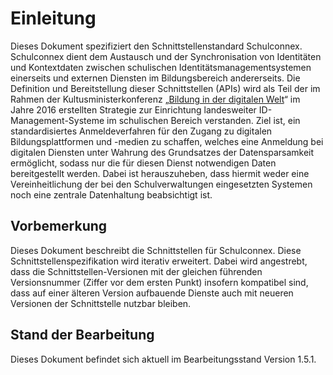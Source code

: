 # Einleitung

Dieses Dokument spezifiziert den Schnittstellenstandard Schulconnex. Schulconnex dient dem
Austausch und der Synchronisation von Identitäten und Kontextdaten zwischen schulischen
Identitätsmanagementsystemen einerseits und externen Diensten im Bildungsbereich andererseits.
Die Definition und Bereitstellung dieser Schnittstellen (APIs) wird als Teil der im Rahmen der
Kultusministerkonferenz „[Bildung in der digitalen Welt][1]“ im Jahre 2016 erstellten
Strategie zur Einrichtung landesweiter ID-Management-Systeme im schulischen Bereich
verstanden. Ziel ist, ein standardisiertes Anmeldeverfahren für den Zugang zu digitalen
Bildungsplattformen und -medien zu schaffen, welches eine Anmeldung bei digitalen Diensten
unter Wahrung des Grundsatzes der Datensparsamkeit ermöglicht, sodass nur die für diesen
Dienst notwendigen Daten bereitgestellt werden. Dabei ist herauszuheben, dass hiermit weder
eine Vereinheitlichung der bei den Schulverwaltungen eingesetzten Systemen noch eine zentrale
Datenhaltung beabsichtigt ist.

[1]: https://www.kmk.org/themen/bildung-in-der-digitalen-welt/strategie-bildung-in-der-digitalen-welt.html

## Vorbemerkung

Dieses Dokument beschreibt die Schnittstellen für Schulconnex. Diese Schnittstellenspezifikation
wird iterativ erweitert. Dabei wird angestrebt, dass die Schnittstellen-Versionen mit der
gleichen führenden Versionsnummer (Ziffer vor dem ersten Punkt) insofern kompatibel sind,
dass auf einer älteren Version aufbauende Dienste auch mit neueren Versionen der Schnittstelle
nutzbar bleiben.

## Stand der Bearbeitung

Dieses Dokument befindet sich aktuell im Bearbeitungsstand Version 1.5.1.
